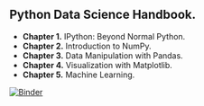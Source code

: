 ## Python Data Science Handbook.

- **Chapter 1.** IPython: Beyond Normal Python.
- **Chapter 2.** Introduction to NumPy.
- **Chapter 3.** Data Manipulation with Pandas.
- **Chapter 4.** Visualization with Matplotlib.
- **Chapter 5.** Machine Learning.

[![Binder](https://mybinder.org/badge.svg)](https://mybinder.org/v2/gh/Razor-87/vanderplas-pdsh/master)
